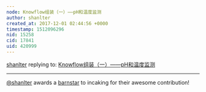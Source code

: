 ```yaml
---
node: Knowflow组装（一）——pH和温度监测
author: shanlter
created_at: 2017-12-01 02:44:56 +0000
timestamp: 1512096296
nid: 15258
cid: 17841
uid: 420999
---
```




[shanlter](../profile/shanlter) replying to: [Knowflow组装（一）——pH和温度监测](../notes/incaking/11-29-2017/knowflow-ph)

----
[@shanlter](/profile/shanlter) awards a <a href="//publiclab.org/wiki/barnstars">barnstar</a> to incaking for their awesome contribution!